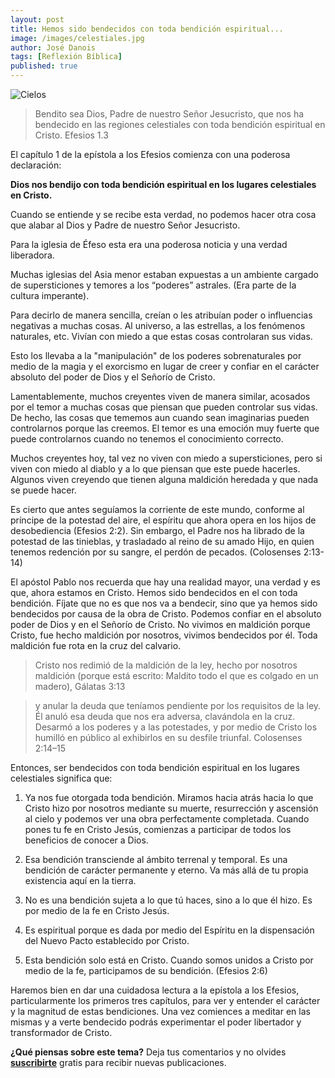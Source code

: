 ```yaml
---
layout: post
title: Hemos sido bendecidos con toda bendición espiritual...
image: /images/celestiales.jpg
author: José Danois
tags: [Reflexión Bíblica]
published: true
---
```

![Cielos](/images/celestiales.jpg)
> Bendito sea Dios, Padre de nuestro Señor Jesucristo, que nos ha bendecido en las regiones celestiales con toda bendición espiritual en Cristo. Efesios 1.3

El capítulo 1 de la epístola a los Efesios comienza con una poderosa declaración:

**Dios nos bendijo con toda bendición espiritual en los lugares celestiales en Cristo.**

Cuando se entiende y se recibe esta verdad, no podemos hacer otra cosa que alabar al Dios y Padre de nuestro Señor Jesucristo.

Para la iglesia de Éfeso esta era una poderosa noticia y una verdad liberadora.

Muchas iglesias del Asia menor estaban expuestas a un ambiente cargado de supersticiones y temores a los “poderes” astrales. (Era parte de la cultura imperante).

Para decirlo de manera sencilla, creían o les atribuían poder o influencias negativas a muchas cosas. Al universo, a las estrellas, a los fenómenos naturales, etc. Vivían con miedo a que estas cosas controlaran sus vidas.

Esto los llevaba a la "manipulación" de los poderes sobrenaturales por medio de la magia y el exorcismo en lugar de creer y confiar en el carácter absoluto del poder de Dios y el Señorío de Cristo.

Lamentablemente, muchos creyentes viven de manera similar, acosados por el temor a muchas cosas que piensan que pueden controlar sus vidas. De hecho, las cosas que tememos aun cuando sean imaginarias pueden controlarnos porque las creemos. El temor es una emoción muy fuerte que puede controlarnos cuando no tenemos el conocimiento correcto.

Muchos creyentes hoy, tal vez no viven con miedo a supersticiones, pero si viven con miedo al diablo y a lo que piensan que este puede hacerles. Algunos viven creyendo que tienen alguna maldición heredada y que nada se puede hacer.

Es cierto que antes seguíamos la corriente de este mundo, conforme al príncipe de la potestad del aire, el espíritu que ahora opera en los hijos de desobediencia (Efesios 2:2). Sin embargo, el Padre nos ha librado de la potestad de las tinieblas, y trasladado al reino de su amado Hijo, en quien tenemos redención por su sangre, el perdón de pecados. (Colosenses 2:13-14)

El apóstol Pablo nos recuerda que hay una realidad mayor, una verdad y es que, ahora estamos en Cristo. Hemos sido bendecidos en el con toda bendición. Fíjate que no es que nos va a bendecir, sino que ya hemos sido bendecidos por causa de la obra de Cristo. Podemos confiar en el absoluto poder de Dios y en el Señorío de Cristo. No vivimos en maldición porque Cristo, fue hecho maldición por nosotros, vivimos bendecidos por él. Toda maldición fue rota en la cruz del calvario.

> Cristo nos redimió de la maldición de la ley, hecho por nosotros maldición (porque está escrito: Maldito todo el que es colgado en un madero), Gálatas 3:13

> y anular la deuda que teníamos pendiente por los requisitos de la ley. Él anuló esa deuda que nos era adversa, clavándola en la cruz. Desarmó a los poderes y a las potestades, y por medio de Cristo los humilló en público al exhibirlos en su desfile triunfal. Colosenses 2:14–15

Entonces, ser bendecidos con toda bendición espiritual en los lugares celestiales significa que:

1.  Ya nos fue otorgada toda bendición. Miramos hacia atrás hacia lo que Cristo hizo por nosotros mediante su muerte, resurrección y ascensión al cielo y podemos ver una obra perfectamente completada. Cuando pones tu fe en Cristo Jesús, comienzas a participar de todos los beneficios de conocer a Dios.
    
2.  Esa bendición transciende al ámbito terrenal y temporal. Es una bendición de carácter permanente y eterno. Va más allá de tu propia existencia aquí en la tierra.
    
3.  No es una bendición sujeta a lo que tú haces, sino a lo que él hizo. Es por medio de la fe en Cristo Jesús.
    
4.  Es espiritual porque es dada por medio del Espíritu en la dispensación del Nuevo Pacto establecido por Cristo.
    
5.  Esta bendición solo está en Cristo. Cuando somos unidos a Cristo por medio de la fe, participamos de su bendición. (Efesios 2:6)
    
Haremos bien en dar una cuidadosa lectura a la epístola a los Efesios, particularmente los primeros tres capítulos, para ver y entender el carácter y la magnitud de estas bendiciones. Una vez comiences a meditar en las mismas y a verte bendecido podrás experimentar el poder libertador y transformador de Cristo.

**¿Qué piensas sobre este tema?** Deja tus comentarios y no olvides **[suscribirte](https://www.feedio.co/@jdanois)** gratis para recibir nuevas publicaciones.
<!--stackedit_data:
eyJoaXN0b3J5IjpbLTEwMTkwMzQ0NTJdfQ==
-->